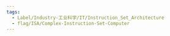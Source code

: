 ```yaml
---
tags:
  - Label/Industry-工业科学/IT/Instruction_Set_Architecture
  - flag/ISA/Complex-Instruction-Set-Computer
---
```

